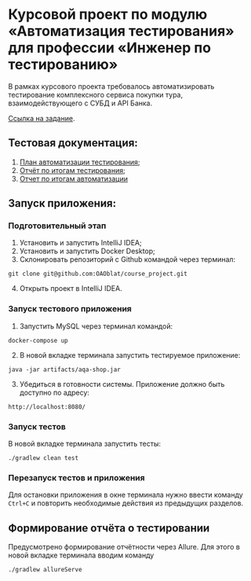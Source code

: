 # Курсовой проект по модулю «Автоматизация тестирования» для профессии «Инженер по тестированию»

В рамках курсового проекта требовалось автоматизировать тестирование комплексного сервиса покупки тура,
взаимодействующего с СУБД и API Банка.

[Ссылка на задание](https://github.com/netology-code/aqa-qamid-diplom.git).

## Тестовая документация:

1. [План автоматизации тестирования](documentation/Plan.md);
1. [Отчёт по итогам тестирования](documentation/Report.md);
1. [Отчет по итогам автоматизации](documentation/Summary.md)

## Запуск приложения:

### Подготовительный этап

1. Установить и запустить IntelliJ IDEA;
2. Установить и запустить Docker Desktop;
3. Склонировать репозиторий с Github командой через терминал:
```
git clone git@github.com:OAOblat/course_project.git
```
4. Открыть проект в IntelliJ IDEA.

### Запуск тестового приложения

1. Запустить MySQL через терминал командой:
```
docker-compose up
```
2. В новой вкладке терминала запустить тестируемое приложение:
```
java -jar artifacts/aqa-shop.jar
```
3. Убедиться в готовности системы. Приложение должно быть доступно по адресу:
```
http://localhost:8080/
```
### Запуск тестов

В новой вкладке терминала запустить тесты:
```
./gradlew clean test
```

### Перезапуск тестов и приложения

Для остановки приложения в окне терминала нужно ввести команду `Ctrl+С` и повторить необходимые действия из предыдущих
разделов.

## Формирование отчёта о тестировании

Предусмотрено формирование отчётности через Allure. Для этого в новой вкладке терминала вводим команду

```
./gradlew allureServe
```
